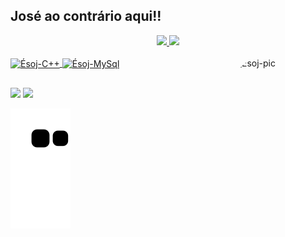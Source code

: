 ## José ao contrário aqui!!
<div align="center">
  <a href="https://github.com/esojairam">
  <img height="180em" src="https://github-readme-stats.vercel.app/api?username=esojairam&show_icons=true&theme=tokyonight&include_all_commits=true&count_private=true&title_color=dec028&bg_color=g0.25turn,1d0052,29154f&border_color=g0.25turn,1d0052,29154f&text_color=a6ffe6"/>
  <img height="120em" src="https://github-readme-stats.vercel.app/api/top-langs/?username=esojairam&layout=compact&langs_count=7&theme=tokyonight&title_color=dec028&bg_color=g0.25turn,1d0052,29154f&border_color=g0.25turn,1d0052,29154f&text_color=a6ffe6"/>
</div>
  <div style="display: inline_block"><br>
  <img align="center" alt="Ésoj-C++" height="50" width="60" src="https://cdn.jsdelivr.net/gh/devicons/devicon/icons/cplusplus/cplusplus-original.svg">
  <img align="center" alt="Ésoj-MySql" height="50" width="60" src="https://cdn.jsdelivr.net/gh/devicons/devicon/icons/mysql/mysql-original.svg">
  <img align="right" alt="Ésoj-pic" width="150" height="150" style="border-radius:50px;" src="https://i.imgur.com/a9N4k9Q.png">
</div>
  
  ##
  
  <div> 
  <a href="https://www.instagram.com/esoj_airam_/" target="_blank"><img src="https://img.shields.io/badge/-Instagram-%23E4405F?style=for-the-badge&logo=instagram&logoColor=white" target="_blank"></a>
  <a href="https://www.linkedin.com/in/ésoj-airam-63678b240/" target="_blank"><img src="https://img.shields.io/badge/-LinkedIn-%230077B5?style=for-the-badge&logo=linkedin&logoColor=white" target="_blank"></a> 
  
    
   
    
 ![Snake animation](https://github.com/esojairam/esojairam/blob/output/github-contribution-grid-snake.svg)
    
 
</div>

